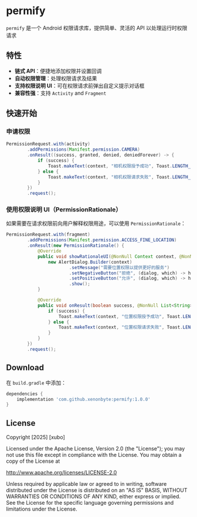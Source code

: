 # permify

`permify` 是一个 Android 权限请求库，提供简单、灵活的 API 以处理运行时权限请求

## 特性

- **链式 API**：便捷地添加权限并设置回调
- **自动权限管理**：处理权限请求及结果
- **支持权限说明 UI**：可在权限请求前弹出自定义提示对话框
- **兼容性强**：支持 `Activity` and `Fragment`

## 快速开始

### 申请权限

```java
PermissionRequest.with(activity)
        .addPermissions(Manifest.permission.CAMERA)
        .onResult((success, granted, denied, deniedForever) -> {
            if (success) {
                Toast.makeText(context, "相机权限授予成功", Toast.LENGTH_SHORT).show();
            } else {
                Toast.makeText(context, "相机权限请求失败", Toast.LENGTH_SHORT).show();
            }
        })
        .request();
```

### 使用权限说明 UI（PermissionRationale）

如果需要在请求权限前向用户解释权限用途，可以使用 `PermissionRationale`：

```java
PermissionRequest.with(fragment)
        .addPermissions(Manifest.permission.ACCESS_FINE_LOCATION)
        .onResult(new PermissionRationale() {
            @Override
            public void showRationaleUI(@NonNull Context context, @NonNull PermissionRationaleHandler handler) {
                new AlertDialog.Builder(context)
                        .setMessage("需要位置权限以提供更好的服务")
                        .setNegativeButton("拒绝", (dialog, which) -> handler.onDenied())
                        .setPositiveButton("允许", (dialog, which) -> handler.onAccepted())
                        .show();
            }

            @Override
            public void onResult(boolean success, @NonNull List<String> granted, @NonNull List<String> denied, @NonNull List<String> deniedForever) {
                if (success) {
                    Toast.makeText(context, "位置权限授予成功", Toast.LENGTH_SHORT).show();
                } else {
                    Toast.makeText(context, "位置权限请求失败", Toast.LENGTH_SHORT).show();
                }
            }
        })
        .request();
```

## Download

在 `build.gradle` 中添加：

```gradle
dependencies {
    implementation 'com.github.xenonbyte:permify:1.0.0'
}
```

## License

Copyright [2025] [xubo]

Licensed under the Apache License, Version 2.0 (the "License");
you may not use this file except in compliance with the License.
You may obtain a copy of the License at

http://www.apache.org/licenses/LICENSE-2.0

Unless required by applicable law or agreed to in writing, software
distributed under the License is distributed on an "AS IS" BASIS,
WITHOUT WARRANTIES OR CONDITIONS OF ANY KIND, either express or implied.
See the License for the specific language governing permissions and
limitations under the License.

